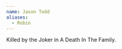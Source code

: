 ```yaml
---
name: Jason Todd
aliases:
  - Robin
---
```


Killed by the <Being>Joker</Being> in <Event>A Death In The Family</Event>.
